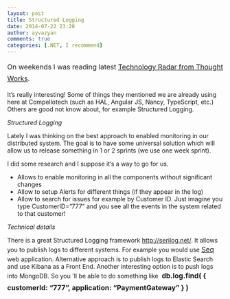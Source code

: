 ```yaml
---
layout: post
title: Structured Logging
date: 2014-07-22 23:20
author: ayvazyan
comments: true
categories: [.NET, I recommend]
---
```

<span style="line-height: 1.714285714; font-size: 1rem;">On weekends I was reading latest <a href="http://assets.thoughtworks.com/assets/technology-radar-july-2014-en.pdf">Technology Radar from Thought Works</a></span><span style="line-height: 1.714285714; font-size: 1rem;">.</span>

It’s really interesting! Some of things they mentioned we are already using here at Compellotech (such as HAL, Angular JS, Nancy, TypeScript, etc.) Others are good not know about, for example Structured Logging.

<i>Structured Logging</i>

Lately I was thinking on the best approach to enabled monitoring in our distributed system. The goal is to have some universal solution which will allow us to release something in 1 or 2 sprints (we use one week sprint).

I did some research and I suppose it’s a way to go for us.
<ul>
	<li>Allows to enable monitoring in all the components without significant changes</li>
	<li>Allow to setup Alerts for different things (if they appear in the log)</li>
	<li>Allow to search for issues for example by Customer ID. Just imagine you type CustomerID=”777” and you see all the events in the system related to that customer!</li>
</ul>
<i>Technical details</i>

There is a great Structured Logging framework <a href="http://serilog.net/">http://serilog.net/</a>. It allows you to publish logs to different systems. For example you would use <a style="line-height: 1.714285714; font-size: 1rem;" href="https://getseq.net/">Seq</a> web application. Alternative approach is to publish logs to Elastic Search and use Kibana as a Front End. Another interesting option is to push logs into MongoDB. So you 'll be able to do something like  <b style="line-height: 1.714285714; font-size: 1rem;">db.log.find( { customerId: “777”, application: “PaymentGateway” } )</b>
